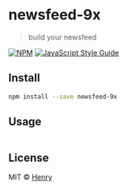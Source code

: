 # newsfeed-9x

> build your newsfeed

[![NPM](https://img.shields.io/npm/v/newsfeed-9x.svg)](https://www.npmjs.com/package/newsfeed-9x) [![JavaScript Style Guide](https://img.shields.io/badge/code_style-standard-brightgreen.svg)](https://standardjs.com)

## Install

```bash
npm install --save newsfeed-9x
```

## Usage

```jsx

```

## License

MIT © [Henry](https://github.com/Henry)
